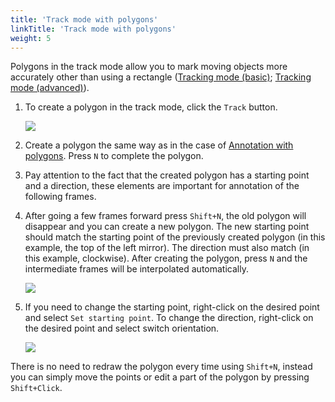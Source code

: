 ```yaml
---
title: 'Track mode with polygons'
linkTitle: 'Track mode with polygons'
weight: 5
---
```


Polygons in the track mode allow you to mark moving objects more accurately other than using a rectangle
([Tracking mode (basic)](/docs/manual/basics/track-mode-basics/); [Tracking mode (advanced)](/docs/manual/advanced/track-mode-advanced/)).

1. To create a polygon in the track mode, click the `Track` button.

   ![](/images/image184.jpg)

1. Create a polygon the same way as in the case of [Annotation with polygons](/docs/manual/advanced/annotation-with-polygons/).
   Press `N` to complete the polygon.

1. Pay attention to the fact that the created polygon has a starting point and a direction,
   these elements are important for annotation of the following frames.

1. After going a few frames forward press `Shift+N`, the old polygon will disappear and you can create a new polygon.
   The new starting point should match the starting point of the previously created polygon
   (in this example, the top of the left mirror). The direction must also match (in this example, clockwise).
   After creating the polygon, press `N` and the intermediate frames will be interpolated automatically.

   ![](/images/image185_detrac.jpg)

1. If you need to change the starting point, right-click on the desired point and select `Set starting point`.
   To change the direction, right-click on the desired point and select switch orientation.

   ![](/images/image186_detrac.jpg)

There is no need to redraw the polygon every time using `Shift+N`,
instead you can simply move the points or edit a part of the polygon by pressing `Shift+Click`.
